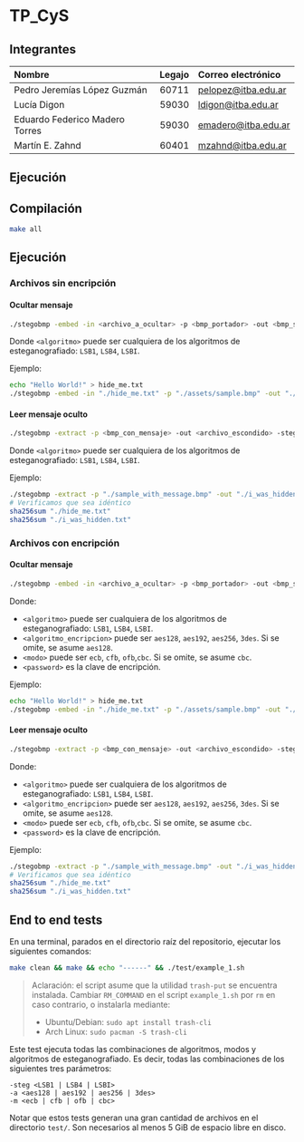 # TP_CyS

## Integrantes

| Nombre | Legajo | Correo electrónico |
| :--- | ---: | :--- |
| Pedro Jeremías López Guzmán | 60711 | [pelopez@itba.edu.ar](mailto:pelopez@itba.edu.ar) |
| Lucía Digon | 59030 | [ldigon@itba.edu.ar](mailto:ldigon@itba.edu.ar) |
| Eduardo Federico Madero Torres | 59030 | [emadero@itba.edu.ar](mailto:emadero@itba.edu.ar) |
| Martín E. Zahnd | 60401 | [mzahnd@itba.edu.ar](mailto:mzahnd@itba.edu.ar) |

## Ejecución

## Compilación

```bash
make all
```

## Ejecución

### Archivos sin encripción
#### Ocultar mensaje
```bash
./stegobmp -embed -in <archivo_a_ocultar> -p <bmp_portador> -out <bmp_salida> -steg <algoritmo>
```
Donde `<algoritmo>` puede ser cualquiera de los algoritmos de esteganografiado:
`LSB1`, `LSB4`, `LSBI`.

Ejemplo:
```bash
echo "Hello World!" > hide_me.txt
./stegobmp -embed -in "./hide_me.txt" -p "./assets/sample.bmp" -out "./sample_with_message.bmp" -steg LSB1
```

#### Leer mensaje oculto
```bash
./stegobmp -extract -p <bmp_con_mensaje> -out <archivo_escondido> -steg <algoritmo>
```
Donde `<algoritmo>` puede ser cualquiera de los algoritmos de esteganografiado:
`LSB1`, `LSB4`, `LSBI`.

Ejemplo:
```bash
./stegobmp -extract -p "./sample_with_message.bmp" -out "./i_was_hidden" -steg LSB1
# Verificamos que sea idéntico
sha256sum "./hide_me.txt"
sha256sum "./i_was_hidden.txt"
```

### Archivos con encripción
#### Ocultar mensaje
```bash
./stegobmp -embed -in <archivo_a_ocultar> -p <bmp_portador> -out <bmp_salida> -steg <algoritmo> [-a <algoritmo_encripcion>] [-m <modo>] -pass <password>
```
Donde:
- `<algoritmo>` puede ser cualquiera de los algoritmos de esteganografiado:
`LSB1`, `LSB4`, `LSBI`.
- `<algoritmo_encripcion>` puede ser `aes128`, `aes192`, `aes256`, `3des`. Si se omite, se asume `aes128`.
- `<modo>` puede ser `ecb`, `cfb`, `ofb`,`cbc`. Si se omite, se asume `cbc`.
- `<password>` es la clave de encripción.

Ejemplo:
```bash
echo "Hello World!" > hide_me.txt
./stegobmp -embed -in "./hide_me.txt" -p "./assets/sample.bmp" -out "./sample_with_message.bmp" -steg LSB1 -a aes256 -m ofb -pass "Arthur Scherbius"
```

#### Leer mensaje oculto
```bash
./stegobmp -extract -p <bmp_con_mensaje> -out <archivo_escondido> -steg <algoritmo> [-a <algoritmo_encripcion>] [-m <modo>] -pass <password>
```
Donde:
- `<algoritmo>` puede ser cualquiera de los algoritmos de esteganografiado:
`LSB1`, `LSB4`, `LSBI`.
- `<algoritmo_encripcion>` puede ser `aes128`, `aes192`, `aes256`, `3des`. Si se omite, se asume `aes128`.
- `<modo>` puede ser `ecb`, `cfb`, `ofb`,`cbc`. Si se omite, se asume `cbc`.
- `<password>` es la clave de encripción.

Ejemplo:
```bash
./stegobmp -extract -p "./sample_with_message.bmp" -out "./i_was_hidden" -steg LSB1 -a aes256 -m ofb -pass "Arthur Scherbius"
# Verificamos que sea idéntico
sha256sum "./hide_me.txt"
sha256sum "./i_was_hidden.txt"
```

## End to end tests

En una terminal, parados en el directorio raíz del repositorio, ejecutar los siguientes comandos:
```bash
make clean && make && echo "------" && ./test/example_1.sh
```

> Aclaración: el script asume que la utilidad `trash-put` se encuentra instalada.
> Cambiar `RM_COMMAND` en el script `example_1.sh` por `rm` en caso contrario, o instalarla mediante:
> - Ubuntu/Debian: `sudo apt install trash-cli`
> - Arch Linux: `sudo pacman -S trash-cli`


Este test ejecuta todas las combinaciones de algoritmos, modos y algoritmos de esteganografiado.
Es decir, todas las combinaciones de los siguientes tres parámetros:
```
-steg <LSB1 | LSB4 | LSBI>
-a <aes128 | aes192 | aes256 | 3des>
-m <ecb | cfb | ofb | cbc>
```

Notar que estos tests generan una gran cantidad de archivos en el directorio `test/`. 
Son necesarios al menos 5 GiB de espacio libre en disco.

